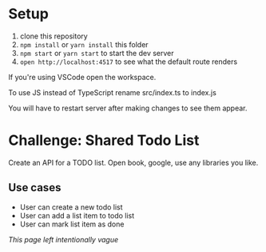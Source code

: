 # Setup

1. clone this repository
2. `npm install` or `yarn install` this folder
3. `npm start` or `yarn start` to start the dev server
4. `open http://localhost:4517` to see what the default route renders

If you're using VSCode open the workspace.

To use JS instead of TypeScript rename src/index.ts to index.js

You will have to restart server after making changes to see them appear.

# Challenge: Shared Todo List

Create an API for a TODO list. Open book, google, use any libraries you like.

## Use cases

- User can create a new todo list
- User can add a list item to todo list
- User can mark list item as done

_This page left intentionally vague_
